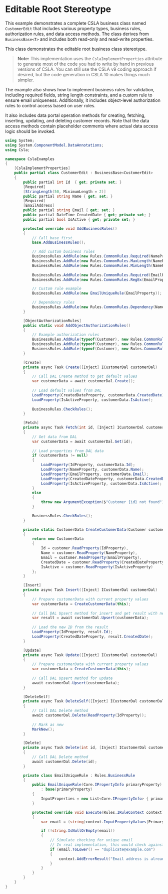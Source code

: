# Editable Root Stereotype

This example demonstrates a complete CSLA business class named `CustomerEdit` that includes various property types, business rules, authorization rules, and data access methods. The class derives from `BusinessBase<T>` and includes both read-only and read-write properties.

This class demonstrates the editable root business class stereotype.

> **Note:** This implementation uses the `CslaImplementProperties` attribute to generate most of the code you had to write by hand in previous versions of CSLA. You can still use the CSLA v9 coding approach if desired, but the code generation in CSLA 10 makes things much simpler.

The example also shows how to implement business rules for validation, including required fields, string length constraints, and a custom rule to ensure email uniqueness. Additionally, it includes object-level authorization rules to control access based on user roles.

It also includes data portal operation methods for creating, fetching, inserting, updating, and deleting customer records. Note that the data access methods contain placeholder comments where actual data access logic should be invoked.

```csharp
using System;
using System.ComponentModel.DataAnnotations;
using Csla;

namespace CslaExamples
{
    [CslaImplementProperties]
    public partial class CustomerEdit : BusinessBase<CustomerEdit>
    {
        public partial int Id  { get; private set; }
        [Required]
        [StringLength(50, MinimumLength = 2)]
        public partial string Name { get; set; }
        [Required]
        [EmailAddress]
        public partial string Email { get; set; }
        public partial DateTime CreatedDate { get; private set; }
        public partial bool IsActive { get; private set; }

        protected override void AddBusinessRules()
        {
            // Call base first
            base.AddBusinessRules();

            // Add custom business rules
            BusinessRules.AddRule(new Rules.CommonRules.Required(NameProperty));
            BusinessRules.AddRule(new Rules.CommonRules.MaxLength(NameProperty, 50));
            BusinessRules.AddRule(new Rules.CommonRules.MinLength(NameProperty, 2));
            
            BusinessRules.AddRule(new Rules.CommonRules.Required(EmailProperty));
            BusinessRules.AddRule(new Rules.CommonRules.RegEx(EmailProperty, @"^[^@\s]+@[^@\s]+\.[^@\s]+$"));

            // Custom rule example
            BusinessRules.AddRule(new EmailUniqueRule(EmailProperty));

            // Dependency rules
            BusinessRules.AddRule(new Rules.CommonRules.Dependency(NameProperty, EmailProperty));
        }

        [ObjectAuthorizationRules]
        public static void AddObjectAuthorizationRules()
        {
            // Example authorization rules
            BusinessRules.AddRule(typeof(Customer), new Rules.CommonRules.IsInRole(Rules.AuthorizationActions.CreateObject, "Admin", "Manager"));
            BusinessRules.AddRule(typeof(Customer), new Rules.CommonRules.IsInRole(Rules.AuthorizationActions.EditObject, "Admin", "Manager", "User"));
            BusinessRules.AddRule(typeof(Customer), new Rules.CommonRules.IsInRole(Rules.AuthorizationActions.DeleteObject, "Admin"));
        }

        [Create]
        private async Task Create([Inject] ICustomerDal customerDal)
        {
            // Call DAL Create method to get default values
            var customerData = await customerDal.Create();
            
            // Load default values from DAL
            LoadProperty(CreatedDateProperty, customerData.CreatedDate);
            LoadProperty(IsActiveProperty, customerData.IsActive);
            
            BusinessRules.CheckRules();
        }

        [Fetch]
        private async Task Fetch(int id, [Inject] ICustomerDal customerDal)
        {
            // Get data from DAL
            var customerData = await customerDal.Get(id);
            
            // Load properties from DAL data
            if (customerData != null)
            {
                LoadProperty(IdProperty, customerData.Id);
                LoadProperty(NameProperty, customerData.Name);
                LoadProperty(EmailProperty, customerData.Email);
                LoadProperty(CreatedDateProperty, customerData.CreatedDate);
                LoadProperty(IsActiveProperty, customerData.IsActive);
            }
            else
            {
                throw new ArgumentException($"Customer {id} not found");
            }

            BusinessRules.CheckRules();
        }

        private static CustomerData CreateCustomerData(Customer customer)
        {
            return new CustomerData
            {
                Id = customer.ReadProperty(IdProperty),
                Name = customer.ReadProperty(NameProperty),
                Email = customer.ReadProperty(EmailProperty),
                CreatedDate = customer.ReadProperty(CreatedDateProperty),
                IsActive = customer.ReadProperty(IsActiveProperty)
            };
        }

        [Insert]
        private async Task Insert([Inject] ICustomerDal customerDal)
        {
            // Prepare customerData with current property values
            var customerData = CreateCustomerData(this);
            
            // Call DAL Upsert method for insert and get result with new ID
            var result = await customerDal.Upsert(customerData);
            
            // Load the new ID from the result
            LoadProperty(IdProperty, result.Id);
            LoadProperty(CreatedDateProperty, result.CreatedDate);
        }

        [Update]
        private async Task Update([Inject] ICustomerDal customerDal)
        {
            // Prepare customerData with current property values
            var customerData = CreateCustomerData(this);
            
            // Call DAL Upsert method for update
            await customerDal.Upsert(customerData);
        }

        [DeleteSelf]
        private async Task DeleteSelf([Inject] ICustomerDal customerDal)
        {
            // Call DAL Delete method
            await customerDal.Delete(ReadProperty(IdProperty));
            
            // Mark as new
            MarkNew();
        }

        [Delete]
        private async Task Delete(int id, [Inject] ICustomerDal customerDal)
        {
            // Call DAL Delete method
            await customerDal.Delete(id);
        }

        private class EmailUniqueRule : Rules.BusinessRule
        {
            public EmailUniqueRule(Core.IPropertyInfo primaryProperty)
                : base(primaryProperty)
            {
                InputProperties = new List<Core.IPropertyInfo> { primaryProperty };
            }

            protected override void Execute(Rules.IRuleContext context)
            {
                var email = (string)context.InputPropertyValues[PrimaryProperty];

                if (!string.IsNullOrEmpty(email))
                {
                    // Simulate checking for unique email
                    // In real implementation, this would check against database
                    if (email.ToLower() == "duplicate@example.com")
                    {
                        context.AddErrorResult("Email address is already in use.");
                    }
                }
            }
        }
    }
}
```
